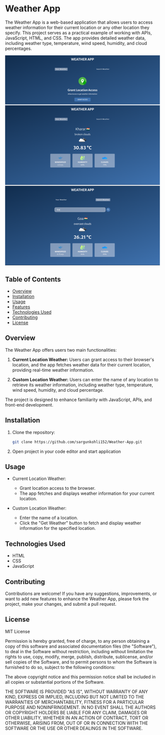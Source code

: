# Weather App

The Weather App is a web-based application that allows users to access weather information for their current location or any other location they specify. This project serves as a practical example of working with APIs, JavaScript, HTML, and CSS. The app provides detailed weather data, including weather type, temperature, wind speed, humidity, and cloud percentages.

![ss1](assets/w1.png)
![ss2](assets/w2.png)
![ss3](assets/w3.png)


## Table of Contents

- [Overview](#overview)
- [Installation](#installation)
- [Usage](#usage)
- [Features](#features)
- [Technologies Used](#technologies-used)
- [Contributing](#contributing)
- [License](#license)

## Overview

The Weather App offers users two main functionalities:

1. **Current Location Weather:** Users can grant access to their browser's location, and the app fetches weather data for their current location, providing real-time weather information.

2. **Custom Location Weather:** Users can enter the name of any location to retrieve its weather information, including weather type, temperature, wind speed, humidity, and cloud percentage.

The project is designed to enhance familiarity with JavaScript, APIs, and front-end development.

## Installation

1. Clone the repository:

   ```bash
   git clone https://github.com/sargunkohli152/Weather-App.git

2. Open project in your code editor and start application

## Usage
 - Current Location Weather:
    - Grant location access to the browser.
    - The app fetches and displays weather information for your current location.

 - Custom Location Weather:
    - Enter the name of a location.
    - Click the "Get Weather" button to fetch and display weather information for the 
      specified location.

## Technologies Used
 - HTML
 - CSS
 - JavaScript


## Contributing
Contributions are welcome! If you have any suggestions, improvements, or want to add new features to enhance the Weather App, please fork the project, make your changes, and submit a pull request.

## License
MIT License

Permission is hereby granted, free of charge, to any person obtaining a copy of this software and associated documentation files (the "Software"), to deal in the Software without restriction, including without limitation the rights to use, copy, modify, merge, publish, distribute, sublicense, and/or sell copies of the Software, and to permit persons to whom the Software is furnished to do so, subject to the following conditions:

The above copyright notice and this permission notice shall be included in all copies or substantial portions of the Software.

THE SOFTWARE IS PROVIDED "AS IS", WITHOUT WARRANTY OF ANY KIND, EXPRESS OR IMPLIED, INCLUDING BUT NOT LIMITED TO THE WARRANTIES OF MERCHANTABILITY, FITNESS FOR A PARTICULAR PURPOSE AND NONINFRINGEMENT. IN NO EVENT SHALL THE AUTHORS OR COPYRIGHT HOLDERS BE LIABLE FOR ANY CLAIM, DAMAGES OR OTHER LIABILITY, WHETHER IN AN ACTION OF CONTRACT, TORT OR OTHERWISE, ARISING FROM, OUT OF OR IN CONNECTION WITH THE SOFTWARE OR THE USE OR OTHER DEALINGS IN THE SOFTWARE.
